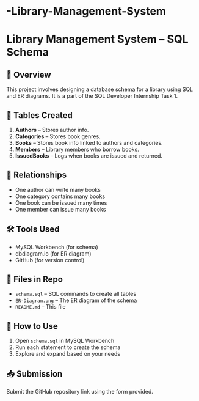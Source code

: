 # -Library-Management-System

# Library Management System – SQL Schema

## 📌 Overview
This project involves designing a database schema for a library using SQL and ER diagrams. It is a part of the SQL Developer Internship Task 1.

## 🧱 Tables Created
1. **Authors** – Stores author info.
2. **Categories** – Stores book genres.
3. **Books** – Stores book info linked to authors and categories.
4. **Members** – Library members who borrow books.
5. **IssuedBooks** – Logs when books are issued and returned.

## 🔗 Relationships
- One author can write many books
- One category contains many books
- One book can be issued many times
- One member can issue many books

## 🛠 Tools Used
- MySQL Workbench (for schema)
- dbdiagram.io (for ER diagram)
- GitHub (for version control)

## 📂 Files in Repo
- `schema.sql` – SQL commands to create all tables
- `ER-Diagram.png` – The ER diagram of the schema
- `README.md` – This file

## 🚀 How to Use
1. Open `schema.sql` in MySQL Workbench
2. Run each statement to create the schema
3. Explore and expand based on your needs

## 📥 Submission
Submit the GitHub repository link using the form provided.

